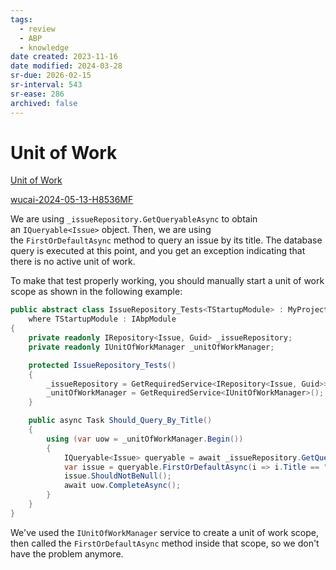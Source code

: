 ```yaml
---
tags:
  - review
  - ABP
  - knowledge
date created: 2023-11-16
date modified: 2024-03-28
sr-due: 2026-02-15
sr-interval: 543
sr-ease: 286
archived: false
---
```


# Unit of Work

[Unit of Work](https://docs.abp.io/en/abp/latest/Unit-Of-Work) 


[wucai-2024-05-13-H8536MF](../WuCai/2024/05/wucai-2024-05-13-H8536MF.md)

We are using `_issueRepository.GetQueryableAsync` to obtain an `IQueryable<Issue>` object. Then, we are using the `FirstOrDefaultAsync` method to query an issue by its title. The database query is executed at this point, and you get an exception indicating that there is no active unit of work.

To make that test properly working, you should manually start a unit of work scope as shown in the following example:

```csharp
public abstract class IssueRepository_Tests<TStartupModule> : MyProjectDomainTestBase<TStartupModule>
    where TStartupModule : IAbpModule
{
    private readonly IRepository<Issue, Guid> _issueRepository;
    private readonly IUnitOfWorkManager _unitOfWorkManager;

    protected IssueRepository_Tests()
    {
        _issueRepository = GetRequiredService<IRepository<Issue, Guid>>();
        _unitOfWorkManager = GetRequiredService<IUnitOfWorkManager>();
    }

    public async Task Should_Query_By_Title()
    {
        using (var uow = _unitOfWorkManager.Begin())
        {
            IQueryable<Issue> queryable = await _issueRepository.GetQueryableAsync();
            var issue = queryable.FirstOrDefaultAsync(i => i.Title == "My issue title");
            issue.ShouldNotBeNull();
            await uow.CompleteAsync();
        }
    }
}
```

We've used the `IUnitOfWorkManager` service to create a unit of work scope, then called the `FirstOrDefaultAsync` method inside that scope, so we don't have the problem anymore.